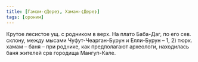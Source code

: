 ```yaml
---
title: [Гамам-❮Дере❯, Хамам-❮Дере❯]
tags: [ороним]
---
```


Крутое лесистое ущ. с родником в верх. На плато Баба-Даг, по его сев. склону,
между мысами Чуфут-Чеарган-Бурун и Елли-Бурун – 1, 2) тюрк. хамам – баня – при
роднике, как предполагают археологи, находилась баня жителей срв городища
Мангуп-Кале.
